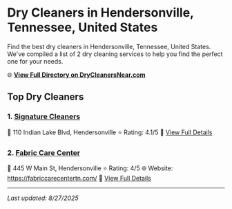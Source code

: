 # Dry Cleaners in Hendersonville, Tennessee, United States

Find the best dry cleaners in Hendersonville, Tennessee, United States. We've compiled a list of 2 dry cleaning services to help you find the perfect one for your needs.

🌐 **[View Full Directory on DryCleanersNear.com](https://drycleanersnear.com/city/US/Tennessee/Hendersonville)**

## Top Dry Cleaners

### 1. [Signature Cleaners](https://drycleanersnear.com/dryCleaner/6861efad6d1fa2e11f5138a6/signature-cleaners)
📍 110 Indian Lake Blvd, Hendersonville
⭐ Rating: 4.1/5
🔗 [View Full Details](https://drycleanersnear.com/dryCleaner/6861efad6d1fa2e11f5138a6/signature-cleaners)

### 2. [Fabric Care Center](https://drycleanersnear.com/dryCleaner/6861efac6d1fa2e11f513852/fabric-care-center)
📍 445 W Main St, Hendersonville
⭐ Rating: 4/5
🌐 Website: https://fabriccarecentertn.com/
🔗 [View Full Details](https://drycleanersnear.com/dryCleaner/6861efac6d1fa2e11f513852/fabric-care-center)


---

*Last updated: 8/27/2025*
